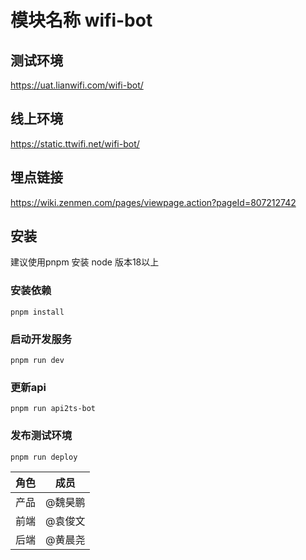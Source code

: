 # 模块名称 wifi-bot

## 测试环境
https://uat.lianwifi.com/wifi-bot/

## 线上环境
https://static.ttwifi.net/wifi-bot/


## 埋点链接
https://wiki.zenmen.com/pages/viewpage.action?pageId=807212742


## 安装
建议使用pnpm 安装 node 版本18以上

### 安装依赖
```shell
pnpm install
```

### 启动开发服务
```shell
pnpm run dev
```

### 更新api
```shell
pnpm run api2ts-bot
```

### 发布测试环境
```shell
pnpm run deploy
```

| 角色 | 成员 |
|---|---|
| 产品 | @魏昊鹏 |
| 前端 | @袁俊文 |
| 后端 | @黄晨尧 |


